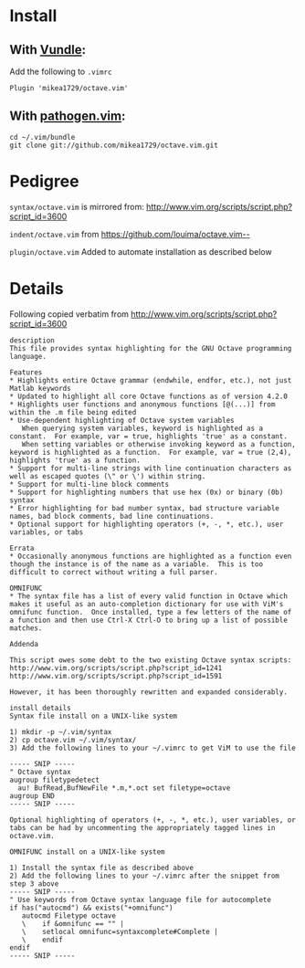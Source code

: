 # Install

## With [Vundle][]:

Add the following to `.vimrc`

    Plugin 'mikea1729/octave.vim'

  [Vundle]: https://github.com/VundleVim/Vundle.vim

## With [pathogen.vim][]:

    cd ~/.vim/bundle
    git clone git://github.com/mikea1729/octave.vim.git

  [pathogen.vim]: https://github.com/tpope/vim-pathogen

# Pedigree

`syntax/octave.vim` is mirrored from: http://www.vim.org/scripts/script.php?script_id=3600

`indent/octave.vim` from https://github.com/louima/octave.vim--

`plugin/octave.vim` Added to automate installation as described below


# Details

Following copied verbatim from http://www.vim.org/scripts/script.php?script_id=3600

```
description
This file provides syntax highlighting for the GNU Octave programming language.

Features
* Highlights entire Octave grammar (endwhile, endfor, etc.), not just Matlab keywords
* Updated to highlight all core Octave functions as of version 4.2.0
* Highlights user functions and anonymous functions [@(...)] from within the .m file being edited
* Use-dependent highlighting of Octave system variables
   When querying system variables, keyword is highlighted as a constant.  For example, var = true, highlights 'true' as a constant.
   When setting variables or otherwise invoking keyword as a function, keyword is highlighted as a function.  For example, var = true (2,4), highlights 'true' as a function.
* Support for multi-line strings with line continuation characters as well as escaped quotes (\" or \') within string.
* Support for multi-line block comments
* Support for highlighting numbers that use hex (0x) or binary (0b) syntax
* Error highlighting for bad number syntax, bad structure variable names, bad block comments, bad line continuations.
* Optional support for highlighting operators (+, -, *, etc.), user variables, or tabs

Errata
* Occasionally anonymous functions are highlighted as a function even though the instance is of the name as a variable.  This is too difficult to correct without writing a full parser.

OMNIFUNC
* The syntax file has a list of every valid function in Octave which makes it useful as an auto-completion dictionary for use with ViM's omnifunc function.  Once installed, type a few letters of the name of a function and then use Ctrl-X Ctrl-O to bring up a list of possible matches.

Addenda

This script owes some debt to the two existing Octave syntax scripts:
http://www.vim.org/scripts/script.php?script_id=1241
http://www.vim.org/scripts/script.php?script_id=1591

However, it has been thoroughly rewritten and expanded considerably.

install details
Syntax file install on a UNIX-like system

1) mkdir -p ~/.vim/syntax
2) cp octave.vim ~/.vim/syntax/
3) Add the following lines to your ~/.vimrc to get ViM to use the file

----- SNIP -----
" Octave syntax
augroup filetypedetect
  au! BufRead,BufNewFile *.m,*.oct set filetype=octave
augroup END
----- SNIP -----

Optional highlighting of operators (+, -, *, etc.), user variables, or tabs can be had by uncommenting the appropriately tagged lines in octave.vim.

OMNIFUNC install on a UNIX-like system

1) Install the syntax file as described above
2) Add the following lines to your ~/.vimrc after the snippet from step 3 above
----- SNIP -----
" Use keywords from Octave syntax language file for autocomplete
if has("autocmd") && exists("+omnifunc")
   autocmd Filetype octave
   \	if &omnifunc == "" |
   \	setlocal omnifunc=syntaxcomplete#Complete |
   \	endif
endif
----- SNIP -----
```


